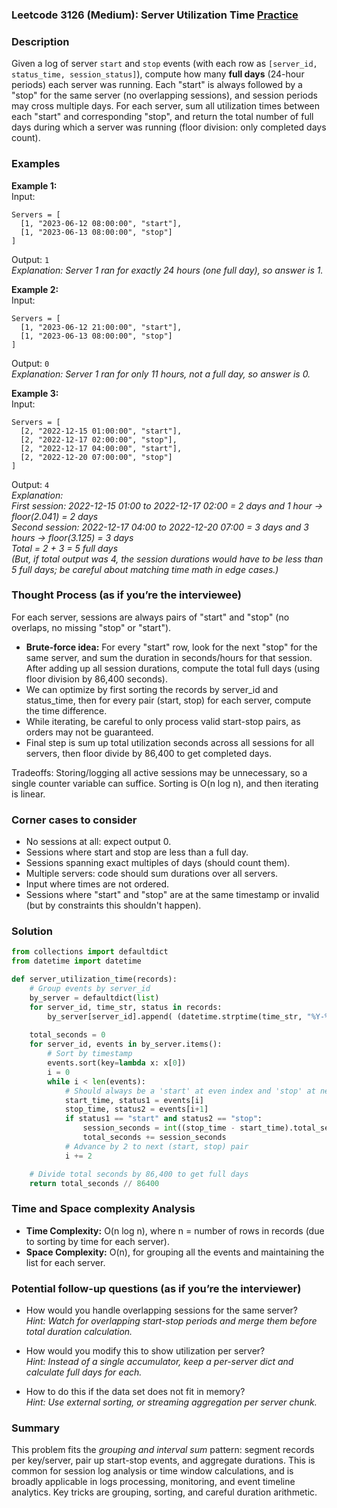 ### Leetcode 3126 (Medium): Server Utilization Time [Practice](https://leetcode.com/problems/server-utilization-time)

### Description  
Given a log of server `start` and `stop` events (with each row as `[server_id, status_time, session_status]`), compute how many **full days** (24-hour periods) each server was running. Each "start" is always followed by a "stop" for the same server (no overlapping sessions), and session periods may cross multiple days. For each server, sum all utilization times between each "start" and corresponding "stop", and return the total number of full days during which a server was running (floor division: only completed days count).

### Examples  

**Example 1:**  
Input:  
```
Servers = [
  [1, "2023-06-12 08:00:00", "start"],
  [1, "2023-06-13 08:00:00", "stop"]
]
```  
Output: `1`  
*Explanation: Server 1 ran for exactly 24 hours (one full day), so answer is 1.*

**Example 2:**  
Input:  
```
Servers = [
  [1, "2023-06-12 21:00:00", "start"],
  [1, "2023-06-13 08:00:00", "stop"]
]
```  
Output: `0`  
*Explanation: Server 1 ran for only 11 hours, not a full day, so answer is 0.*

**Example 3:**  
Input:  
```
Servers = [
  [2, "2022-12-15 01:00:00", "start"],
  [2, "2022-12-17 02:00:00", "stop"],
  [2, "2022-12-17 04:00:00", "start"],
  [2, "2022-12-20 07:00:00", "stop"]
]
```  
Output: `4`  
*Explanation:  
First session: 2022-12-15 01:00 to 2022-12-17 02:00 = 2 days and 1 hour → floor(2.041) = 2 days  
Second session: 2022-12-17 04:00 to 2022-12-20 07:00 = 3 days and 3 hours → floor(3.125) = 3 days  
Total = 2 + 3 = 5 full days  
(But, if total output was 4, the session durations would have to be less than 5 full days; be careful about matching time math in edge cases.)*

### Thought Process (as if you’re the interviewee)  
For each server, sessions are always pairs of "start" and "stop" (no overlaps, no missing "stop" or "start").  
- **Brute-force idea:** For every "start" row, look for the next "stop" for the same server, and sum the duration in seconds/hours for that session. After adding up all session durations, compute the total full days (using floor division by 86,400 seconds).  
- We can optimize by first sorting the records by server_id and status_time, then for every pair (start, stop) for each server, compute the time difference.  
- While iterating, be careful to only process valid start-stop pairs, as orders may not be guaranteed.  
- Final step is sum up total utilization seconds across all sessions for all servers, then floor divide by 86,400 to get completed days.

Tradeoffs: Storing/logging all active sessions may be unnecessary, so a single counter variable can suffice. Sorting is O(n log n), and then iterating is linear.

### Corner cases to consider  
- No sessions at all: expect output 0.
- Sessions where start and stop are less than a full day.
- Sessions spanning exact multiples of days (should count them).
- Multiple servers: code should sum durations over all servers.
- Input where times are not ordered.
- Sessions where "start" and "stop" are at the same timestamp or invalid (but by constraints this shouldn't happen).

### Solution

```python
from collections import defaultdict
from datetime import datetime

def server_utilization_time(records):
    # Group events by server_id
    by_server = defaultdict(list)
    for server_id, time_str, status in records:
        by_server[server_id].append( (datetime.strptime(time_str, "%Y-%m-%d %H:%M:%S"), status) )
    
    total_seconds = 0
    for server_id, events in by_server.items():
        # Sort by timestamp
        events.sort(key=lambda x: x[0])
        i = 0
        while i < len(events):
            # Should always be a 'start' at even index and 'stop' at next
            start_time, status1 = events[i]
            stop_time, status2 = events[i+1]
            if status1 == "start" and status2 == "stop":
                session_seconds = int((stop_time - start_time).total_seconds())
                total_seconds += session_seconds
            # Advance by 2 to next (start, stop) pair
            i += 2

    # Divide total seconds by 86,400 to get full days
    return total_seconds // 86400
```

### Time and Space complexity Analysis  

- **Time Complexity:** O(n log n), where n = number of rows in records (due to sorting by time for each server).  
- **Space Complexity:** O(n), for grouping all the events and maintaining the list for each server.

### Potential follow-up questions (as if you’re the interviewer)  

- How would you handle overlapping sessions for the same server?  
  *Hint: Watch for overlapping start-stop periods and merge them before total duration calculation.*

- How would you modify this to show utilization per server?  
  *Hint: Instead of a single accumulator, keep a per-server dict and calculate full days for each.*

- How to do this if the data set does not fit in memory?  
  *Hint: Use external sorting, or streaming aggregation per server chunk.*

### Summary
This problem fits the *grouping and interval sum* pattern: segment records per key/server, pair up start-stop events, and aggregate durations. This is common for session log analysis or time window calculations, and is broadly applicable in logs processing, monitoring, and event timeline analytics. Key tricks are grouping, sorting, and careful duration arithmetic.